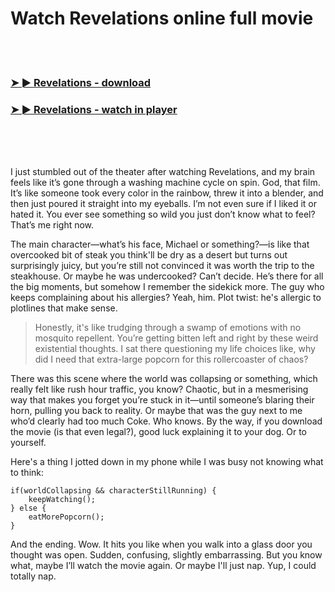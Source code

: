 <h1>Watch Revelations online full movie</h1>


<br><br>

<h3><a href="https://Remonzes-casnibbcompra1977.github.io/vykfvlzdie/">➤ ► Revelations - download</a></h3> 
<h3><a href="https://Remonzes-casnibbcompra1977.github.io/vykfvlzdie/">➤ ► Revelations - watch in player</a></h3>


<br><br><br>


I just stumbled out of the theater after watching Revelations, and my brain feels like it’s gone through a washing machine cycle on spin. God, that film. It’s like someone took every color in the rainbow, threw it into a blender, and then just poured it straight into my eyeballs. I’m not even sure if I liked it or hated it. You ever see something so wild you just don’t know what to feel? That’s me right now.

The main character—what’s his face, Michael or something?—is like that overcooked bit of steak you think'll be dry as a desert but turns out surprisingly juicy, but you’re still not convinced it was worth the trip to the steakhouse. Or maybe he was undercooked? Can’t decide. He’s there for all the big moments, but somehow I remember the sidekick more. The guy who keeps complaining about his allergies? Yeah, him. Plot twist: he's allergic to plotlines that make sense.

> Honestly, it's like trudging through a swamp of emotions with no mosquito repellent. You’re getting bitten left and right by these weird existential thoughts. I sat there questioning my life choices like, why did I need that extra-large popcorn for this rollercoaster of chaos? 

There was this scene where the world was collapsing or something, which really felt like rush hour traffic, you know? Chaotic, but in a mesmerising way that makes you forget you’re stuck in it—until someone’s blaring their horn, pulling you back to reality. Or maybe that was the guy next to me who’d clearly had too much Coke. Who knows. By the way, if you download the movie (is that even legal?), good luck explaining it to your dog. Or to yourself. 

Here's a thing I jotted down in my phone while I was busy not knowing what to think:

```
if(worldCollapsing && characterStillRunning) {
    keepWatching();
} else {
    eatMorePopcorn();
}
```

And the ending. Wow. It hits you like when you walk into a glass door you thought was open. Sudden, confusing, slightly embarrassing. But you know what, maybe I’ll watch the movie again. Or maybe I'll just nap. Yup, I could totally nap.
